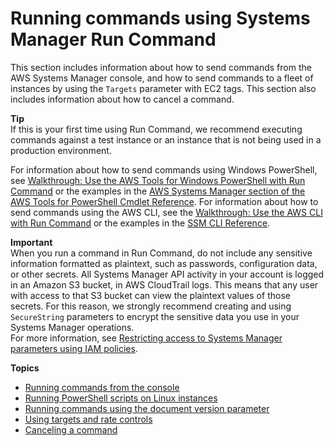 # Running commands using Systems Manager Run Command<a name="run-command"></a>

This section includes information about how to send commands from the AWS Systems Manager console, and how to send commands to a fleet of instances by using the `Targets` parameter with EC2 tags\. This section also includes information about how to cancel a command\.

**Tip**  
If this is your first time using Run Command, we recommend executing commands against a test instance or an instance that is not being used in a production environment\.

For information about how to send commands using Windows PowerShell, see [Walkthrough: Use the AWS Tools for Windows PowerShell with Run Command](walkthrough-powershell.md) or the examples in the [AWS Systems Manager section of the AWS Tools for PowerShell Cmdlet Reference](https://docs.aws.amazon.com/powershell/latest/reference/items/AWS_Systems_Manager_cmdlets.html)\. For information about how to send commands using the AWS CLI, see the [Walkthrough: Use the AWS CLI with Run Command](walkthrough-cli.md) or the examples in the [SSM CLI Reference](https://docs.aws.amazon.com/cli/latest/reference/ssm/index.html)\.

**Important**  
When you run a command in Run Command, do not include any sensitive information formatted as plaintext, such as passwords, configuration data, or other secrets\. All Systems Manager API activity in your account is logged in an Amazon S3 bucket, in AWS CloudTrail logs\. This means that any user with access to that S3 bucket can view the plaintext values of those secrets\. For this reason, we strongly recommend creating and using `SecureString` parameters to encrypt the sensitive data you use in your Systems Manager operations\.  
For more information, see [Restricting access to Systems Manager parameters using IAM policies](sysman-paramstore-access.md)\.

**Topics**
+ [Running commands from the console](rc-console.md)
+ [Running PowerShell scripts on Linux instances](powershell-run-command-linux.md)
+ [Running commands using the document version parameter](run-command-version.md)
+ [Using targets and rate controls](send-commands-multiple.md)
+ [Canceling a command](rc-cancel.md)